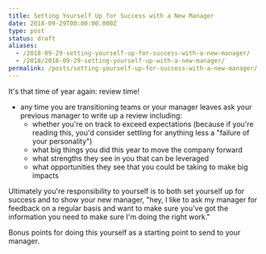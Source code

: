 ```yaml
---
title: Setting Yourself Up for Success with a New Manager
date: 2018-09-29T00:00:00.000Z
type: post
status: draft
aliases:
  - /2018-09-29-setting-yourself-up-for-success-with-a-new-manager/
  - /2018/2018-09-29-setting-yourself-up-with-a-new-manager/
permalink: /posts/setting-yourself-up-for-success-with-a-new-manager/
---
```




It's that time of year again: review time!

- any time you are transitioning teams or your manager leaves ask your previous manager to write up a review including:
  - whether you're on track to exceed expectations (because if you're reading this, you'd consider settling for anything less a "failure of your personality")
  - what big things you did this year to move the company forward
  - what strengths they see in you that can be leveraged
  - what opportunities they see that you could be taking to make big impacts

Ultimately you're responsibility to yourself is to both set yourself up for success and to show your new manager, "hey, I like to ask my manager for feedback on a regular basis and want to make sure you've got the information you need to make sure I'm doing the right work."

Bonus points for doing this yourself as a starting point to send to your manager.
